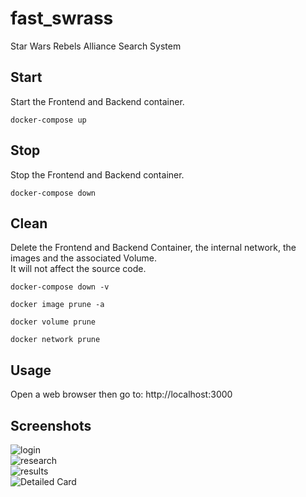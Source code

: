 # fast_swrass
Star Wars Rebels Alliance Search System  

## Start
Start the Frontend and Backend container.  
```
docker-compose up
```

## Stop
Stop the Frontend and Backend container.  
```
docker-compose down
```

## Clean
Delete the Frontend and Backend Container, the internal network, the images and the associated Volume.  
It will not affect the source code.
```
docker-compose down -v

docker image prune -a

docker volume prune

docker network prune
```

## Usage
Open a web browser then go to: http://localhost:3000

## Screenshots
![login](https://user-images.githubusercontent.com/52746061/213005648-2fd476b4-4c97-4bc6-b594-385d3aafe604.png)  
![research](https://user-images.githubusercontent.com/52746061/213005669-e2401cf0-e76e-47ed-b164-da6397aefef5.png)  
![results](https://user-images.githubusercontent.com/52746061/213005682-aa934654-6797-472c-9f2e-7a9972c3a8e4.png)  
![Detailed Card](https://user-images.githubusercontent.com/52746061/213005689-90822325-c01d-4b47-ae4e-683d0e2ef85f.png)  
